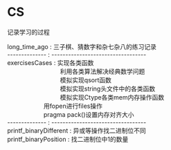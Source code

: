 # CS
记录学习的过程

  long_time_ago  : 三子棋、猜数字和杂七杂八的练习记录  
  -------------- : ----------------------------------  
  exercisesCases : 实现各类函数  
  $~~~~~~~~~~~~~~~~~~~~~~~~~~~~~~~$利用各类算法解决经典数学问题  
  $~~~~~~~~~~~~~~~~~~~~~~~~~~~~~~~$模拟实现qsort函数  
  $~~~~~~~~~~~~~~~~~~~~~~~~~~~~~~~$模拟实现string头文件中的各类函数  
  $~~~~~~~~~~~~~~~~~~~~~~~~~~~~~~~$模拟实现Ctype各类mem内存操作函数  
  &emsp;&emsp;&emsp;&emsp;&emsp;&emsp;用fopen进行files操作    
  &emsp;&emsp;&emsp;&emsp;&emsp;&emsp;pragma pack()设置内存对齐大小  
  -------------- : ----------------------------------  
  printf_binaryDifferent : 异或等操作找二进制位不同  
  printf_binaryPosition  : 找二进制位中1的数量